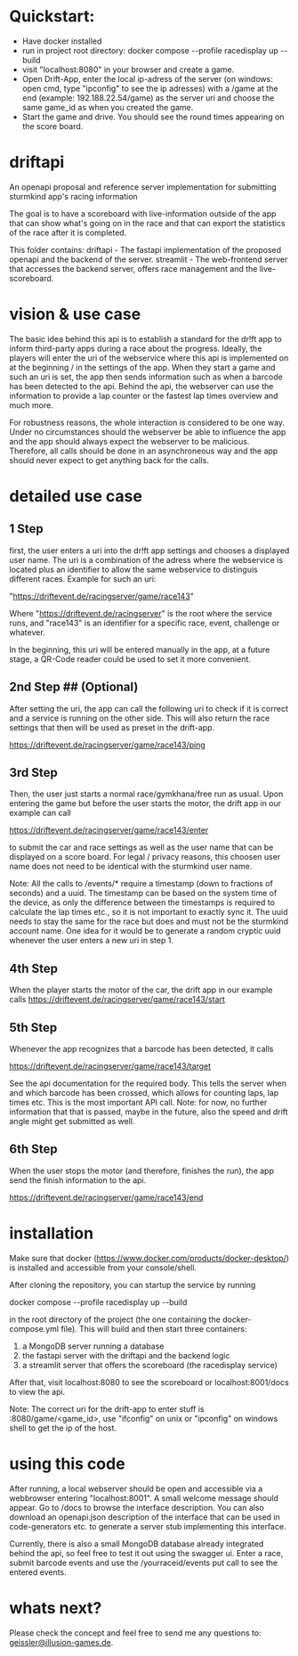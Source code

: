 # Quickstart:
* Have docker 
installed
* run in project root directory: docker compose --profile racedisplay up --build
* visit "localhost:8080" in your browser and create a game.
* Open Drift-App, enter the local ip-adress of the server (on windows: open cmd, type "ipconfig" to see the ip adresses) with a /game at the end (example: 192.188.22.54/game) as the server uri and choose the same game_id as when you created the game.
* Start the game and drive. You should see the round times appearing on the score board.



# driftapi
An openapi proposal and reference server implementation for submitting sturmkind app's racing information

The goal is to have a scoreboard with live-information outside of the app that can show what's going on in the race and that can export the statistics of the race after it is completed.

This folder contains:
driftapi - The fastapi implementation of the proposed openapi and the backend of the server.
streamlit - The web-frontend server that accesses the backend server, offers race management and the live-scoreboard.

# vision & use case
The basic idea behind this api is to establish a standard for the dr!ft app to inform third-party apps during a race about the progress. Ideally, the players will enter the uri of the webservice where this api is implemented on at the beginning / in the settings of the app. When they start a game and such an uri is set, the app then sends information such as when a barcode has been detected to the api. Behind the api, the webserver can use the information to provide a lap counter or the fastest lap times overview and much more.

For robustness reasons, the whole interaction is considered to be one way. Under no circumstances should the webserver be able to influence the app and the app should always expect the webserver to be malicious. Therefore, all calls should be done in an asynchroneous way and the app should never expect to get anything back for the calls.

# detailed use case
## 1 Step ##
first, the user enters a uri into the dr!ft app settings and chooses a displayed user name. The uri is a combination of the adress where the webservice is located plus an identifier to allow the same webservice to distinguis different races. Example for such an uri:

"https://driftevent.de/racingserver/game/race143"

Where "https://driftevent.de/racingserver" is the root where the service runs, and "race143" is an identifier for a specific race, event, challenge or whatever.

In the beginning, this uri will be entered manually in the app, at a future stage, a QR-Code reader could be used to set it more convenient.

## 2nd Step ## (Optional)
After setting the uri, the app can call the following uri to check if it is correct and a service is running on the other side. This will also return the race settings that then will be used as preset in the drift-app.

https://driftevent.de/racingserver/game/race143/ping

## 3rd Step ##
Then, the user just starts a normal race/gymkhana/free run as usual. Upon entering the game but before the user starts the motor, the drift app in our example can call

https://driftevent.de/racingserver/game/race143/enter

to submit the car and race settings as well as the user name that can be displayed on a score board. For legal / privacy reasons, this choosen user name does not need to be identical with the sturmkind user name.

Note: All the calls to /events/* require a timestamp (down to fractions of seconds) and a uuid. The timestamp can be based on the system time of the device, as only the difference between the timestamps is required to calculate the lap times etc., so it is not important to exactly sync it. The uuid needs to stay the same for the race but does and must not be the sturmkind account name. One idea for it would be to generate a random cryptic uuid whenever the user enters a new uri in step 1.

## 4th Step ##
When the player starts the motor of the car, the drift app in our example calls
https://driftevent.de/racingserver/game/race143/start

## 5th Step ##
Whenever the app recognizes that a barcode has been detected, it calls 

https://driftevent.de/racingserver/game/race143/target

See the api documentation for the required body. This tells the server when and which barcode has been crossed, which allows for counting laps, lap times etc.
This is the most important API call. Note: for now, no further information that that is passed, maybe in the future, also the speed and drift angle might get submitted as well.

## 6th Step ##
When the user stops the motor (and therefore, finishes the run), the app send the finish information to the api.

https://driftevent.de/racingserver/game/race143/end


# installation
Make sure that docker (https://www.docker.com/products/docker-desktop/) is installed and accessible from your console/shell.

After cloning the repository, you can startup the service by running

docker compose --profile racedisplay up --build

in the root directory of the project (the one containing the docker-compose.yml file). This will build and then start three containers:

1) a MongoDB server running a database
2) the fastapi server with the driftapi and the backend logic
3) a streamlit server that offers the scoreboard (the racedisplay service)

After that, visit localhost:8080 to see the scoreboard or localhost:8001/docs to view the api.

Note: The correct uri for the drift-app to enter stuff is <ip of the host>:8080/game/<game_id>, use "ifconfig" on unix or "ipconfig" on windows shell to get the ip of the host.

# using this code
After running, a local webserver should be open and accessible via a webbrowser entering "localhost:8001". A small welcome message should appear. Go to /docs to browse the interface description. You can also download an openapi.json description of the interface that can be used in code-generators etc. to generate a server stub implementing this interface.

Currently, there is also a small MongoDB database already integrated behind the api, so feel free to test it out using the swagger ui. Enter a race, submit barcode events and use the /yourraceid/events put call to see the entered events.

# whats next?
Please check the concept and feel free to send me any questions to: geissler@illusion-games.de.
